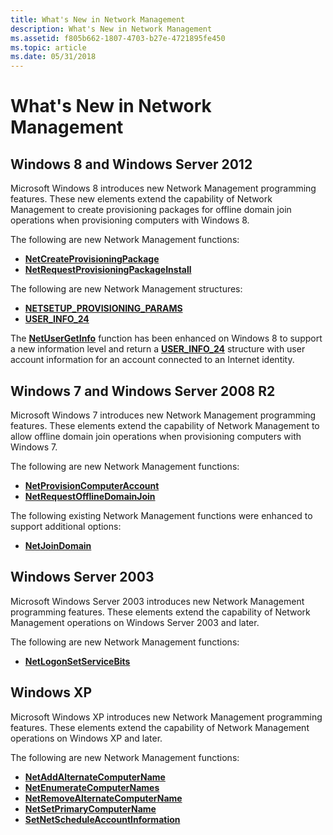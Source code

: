 ```yaml
---
title: What's New in Network Management
description: What's New in Network Management
ms.assetid: f805b662-1807-4703-b27e-4721895fe450
ms.topic: article
ms.date: 05/31/2018
---
```


# What's New in Network Management

## Windows 8 and Windows Server 2012

Microsoft Windows 8 introduces new Network Management programming features. These new elements extend the capability of Network Management to create provisioning packages for offline domain join operations when provisioning computers with Windows 8.

The following are new Network Management functions:

-   [**NetCreateProvisioningPackage**](/windows/desktop/api/Lmjoin/nf-lmjoin-netprovisioncomputeraccount)
-   [**NetRequestProvisioningPackageInstall**](/windows/desktop/api/Lmjoin/nf-lmjoin-netrequestprovisioningpackageinstall)

The following are new Network Management structures:

-   [**NETSETUP\_PROVISIONING\_PARAMS**](/windows/desktop/api/Lmjoin/ns-lmjoin-netsetup_provisioning_params)
-   [**USER\_INFO\_24**](/windows/desktop/api/Lmaccess/ns-lmaccess-user_info_24)

The [**NetUserGetInfo**](/windows/desktop/api/Lmaccess/nf-lmaccess-netusergetinfo) function has been enhanced on Windows 8 to support a new information level and return a [**USER\_INFO\_24**](/windows/desktop/api/Lmaccess/ns-lmaccess-user_info_24) structure with user account information for an account connected to an Internet identity.

## Windows 7 and Windows Server 2008 R2

Microsoft Windows 7 introduces new Network Management programming features. These elements extend the capability of Network Management to allow offline domain join operations when provisioning computers with Windows 7.

The following are new Network Management functions:

-   [**NetProvisionComputerAccount**](/windows/desktop/api/Lmjoin/nf-lmjoin-netprovisioncomputeraccount)
-   [**NetRequestOfflineDomainJoin**](/windows/desktop/api/Lmjoin/nf-lmjoin-netrequestofflinedomainjoin)

The following existing Network Management functions were enhanced to support additional options:

-   [**NetJoinDomain**](/windows/desktop/api/Lmjoin/nf-lmjoin-netjoindomain)

## Windows Server 2003

Microsoft Windows Server 2003 introduces new Network Management programming features. These elements extend the capability of Network Management operations on Windows Server 2003 and later.

The following are new Network Management functions:

-   [**NetLogonSetServiceBits**](netlogonsetservicebits.md)

## Windows XP

Microsoft Windows XP introduces new Network Management programming features. These elements extend the capability of Network Management operations on Windows XP and later.

The following are new Network Management functions:

-   [**NetAddAlternateComputerName**](/windows/desktop/api/Lmjoin/nf-lmjoin-netaddalternatecomputername)
-   [**NetEnumerateComputerNames**](/windows/desktop/api/Lmjoin/nf-lmjoin-netenumeratecomputernames)
-   [**NetRemoveAlternateComputerName**](/windows/desktop/api/Lmjoin/nf-lmjoin-netremovealternatecomputername)
-   [**NetSetPrimaryComputerName**](/windows/desktop/api/Lmjoin/nf-lmjoin-netsetprimarycomputername)
-   [**SetNetScheduleAccountInformation**](/windows/desktop/api/AtAcct/nf-atacct-setnetscheduleaccountinformation)

 

 




